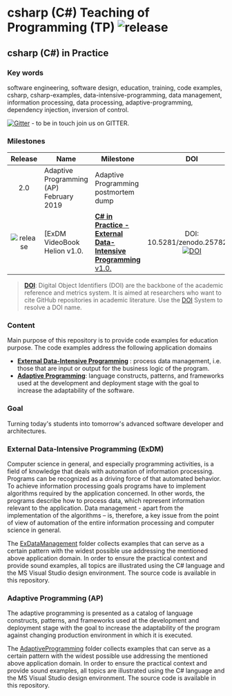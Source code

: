 # csharp (C#) Teaching of Programming (TP) ![release](https://img.shields.io/github/release/mpostol/tp.svg?style=flat)

## csharp (C#) in Practice

### Key words

software engineering, software design, education, training, code examples, csharp, csharp-examples, data-intensive-programming, data management, information processing, data processing, adaptive-programming, dependency injection, inversion of control.

[![Gitter](https://badges.gitter.im/mpostol/TP.svg)](https://gitter.im/mpostol/TP?utm_source=badge&utm_medium=badge&utm_campaign=pr-badge) - to be in touch join us on GITTER.

### Milestones

| Release | Name                                    | Milestone                                                          | DOI |
|:-------:|-----------------------------------------|--------------------------------------------------------------------|:---:|
|2.0 | Adaptive Programming (AP) February 2019 | Adaptive Programming postmortem dump                               |     |
|![release](https://img.shields.io/github/release/mpostol/tp.svg?style=flat) | [ExDM VideoBook Helion v1.0.         | [**C# in Practice - External Data-Intensive Programming** v1.0.](https://videopoint.pl/kurs/jezyk-c-w-praktyce-kurs-video-przetwarzanie-danych-zewnetrznych-mariusz-postol,vjcprv.htm#format/w) | DOI: 10.5281/zenodo.2578245 [![DOI](https://zenodo.org/badge/DOI/10.5281/zenodo.2578245.svg)](https://doi.org/10.5281/zenodo.2578245)    |

> [**DOI**](https://www.doi.org/hb.html): Digital Object Identifiers (DOI) are the backbone of the academic reference and metrics system. It is aimed at researchers who want to cite GitHub repositories in academic literature. Use the [DOI](https://www.doi.org/) System to resolve a DOI name.
>

### Content

Main purpose of this repository is to provide code examples for education purpose. The code examples address the following application domains

- [**External Data-Intensive Programming**](ExDataManagement/README.md) : process data management, i.e. those that are input or output for the business logic of the program.
- [**Adaptive Programming**](AdaptiveProgramming/README.md): language constructs, patterns, and frameworks used at the development and deployment stage with the goal to increase the adaptability of the software.

### Goal

Turning today's students into tomorrow's advanced software developer and architectures.

### External Data-Intensive Programming (ExDM)

Computer science in general, and especially programming activities, is a field of knowledge that deals with automation of information processing. Programs can be recognized as a driving force of that automated behavior. To achieve information processing goals programs have to implement algorithms required by the application concerned. In other words, the programs describe how to process data, which represent information relevant to the application. Data management - apart from the implementation of the algorithms – is, therefore, a key issue from the point of view of automation of the entire information processing and computer science in general.

The [ExDataManagement](ExDataManagement/README.md) folder collects examples that can serve as a certain pattern with the widest possible use addressing the mentioned above application domain. In order to ensure the practical context and provide sound examples, all topics are illustrated using the C# language and the MS Visual Studio design environment. The source code is available in this repository.

### Adaptive Programming (AP)

The adaptive programming is presented as a catalog of language constructs, patterns, and frameworks used at the development and deployment stage with the goal to increase the adaptability of the program against changing production environment in which it is executed.

The [AdaptiveProgramming](AdaptiveProgramming/README.md) folder collects examples that can serve as a certain pattern with the widest possible use addressing the mentioned above application domain. In order to ensure the practical context and provide sound examples, all topics are illustrated using the C# language and the MS Visual Studio design environment. The source code is available in this repository.

<!--
//____________________________________________________________________________
//
//  Copyright (C) 2018, Mariusz Postol LODZ POLAND.
//
//  To be in touch join the community at GITTER: https://gitter.im/mpostol/TP
//____________________________________________________________________________
-->
